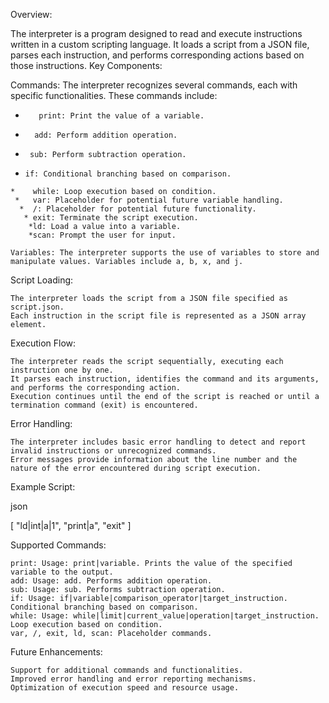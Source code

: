 
Overview:

The interpreter is a program designed to read and execute instructions written in a custom scripting language. It loads a script from a JSON file, parses each instruction, and performs corresponding actions based on those instructions.
Key Components:

Commands: The interpreter recognizes several commands, each with specific functionalities. These commands include:
*        print: Print the value of a variable.
 *       add: Perform addition operation.
  *      sub: Perform subtraction operation.
   *     if: Conditional branching based on comparison.
    *    while: Loop execution based on condition.
     *   var: Placeholder for potential future variable handling.
      *  /: Placeholder for potential future functionality.
       * exit: Terminate the script execution.
        *ld: Load a value into a variable.
        *scan: Prompt the user for input.

    Variables: The interpreter supports the use of variables to store and manipulate values. Variables include a, b, x, and j.

Script Loading:

    The interpreter loads the script from a JSON file specified as script.json.
    Each instruction in the script file is represented as a JSON array element.

Execution Flow:

    The interpreter reads the script sequentially, executing each instruction one by one.
    It parses each instruction, identifies the command and its arguments, and performs the corresponding action.
    Execution continues until the end of the script is reached or until a termination command (exit) is encountered.

Error Handling:

    The interpreter includes basic error handling to detect and report invalid instructions or unrecognized commands.
    Error messages provide information about the line number and the nature of the error encountered during script execution.

Example Script:

json

[
    "ld|int|a|1",
    "print|a",
    "exit"
]

Supported Commands:

    print: Usage: print|variable. Prints the value of the specified variable to the output.
    add: Usage: add. Performs addition operation.
    sub: Usage: sub. Performs subtraction operation.
    if: Usage: if|variable|comparison_operator|target_instruction. Conditional branching based on comparison.
    while: Usage: while|limit|current_value|operation|target_instruction. Loop execution based on condition.
    var, /, exit, ld, scan: Placeholder commands.

Future Enhancements:

    Support for additional commands and functionalities.
    Improved error handling and error reporting mechanisms.
    Optimization of execution speed and resource usage.
